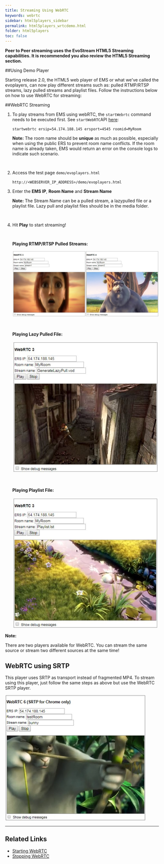 ```yaml
---
title: Streaming Using WebRTC
keywords: webrtc
sidebar: html5players_sidebar
permalink: html5players_wrtcdemo.html
folder: html5players
toc: false
---
```


**Peer to Peer streaming uses the EvoStream HTML5 Streaming capabilities. It is recommended you also review the HTML5 Streaming section.**



##Using Demo Player

Starting release 2.0, the HTML5 web player of EMS or what we've called the evoplayers, can now play different streams such as: pulled RTMP/RTSP streams, lazy pulled streams and playlist files. Follow the instructions below on how to use WebRTC for streaming:



##WebRTC Streaming

1. To play streams from EMS using webRTC, the `startWebrtc` command needs to be executed first. See `startWebRTC`API [here](api_startWebRTC.html):

   ```
   startwebrtc ersip=54.174.188.145 ersport=4545 roomid=MyRoom
   ```

   **Note:** The room name should be **unique** as much as possible, especially when using the public ERS to prevent room name conflicts. If the room name is already taken, EMS would return an error on the console logs to indicate such scenario.

   ​

2. Access the test page `demo/evoplayers.html`

   ```
   http://<WEBSERVER_IP_ADDRESS>/demo/evoplayers.html
   ```

3. Enter the **EMS IP**, **Room Name** and **Stream Name** 

   **Note:** The Stream Name can be a pulled stream, a lazypulled file or a playlist file. Lazy pull and playlist files should be in the media folder.

   ​

4. Hit **Play** to start streaming!

   ​

   **Playing RTMP/RTSP Pulled Streams:**

   ![](images/html5/webrtc.jpg)

   ​

   **Playing Lazy Pulled File:**

   ![](images/html5/play_wrtc_lazypull.jpg)

   ​

   **Playing Playlist File:**

   ![](images/html5/play_wrtc_playlist.jpg)




**Note:**

There are two players available for WebRTC. You can stream the same source or stream two different sources at the same time!



## WebRTC using SRTP

This player uses SRTP as transport instead of fragmented MP4. To stream using this player, just follow the same steps as above but use the WebRTC SRTP player. 

![](images/html5/play_wrtcsrtp.jpg)



------

## Related Links

- [Starting WebRTC](api/startWebRTC.html)
- [Stopping WebRTC](stopWebRTC.html)

